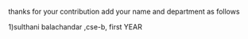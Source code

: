 thanks for your contribution
add your name and department as follows

1)sulthani balachandar ,cse-b, first YEAR
